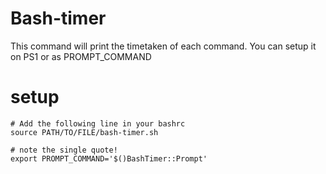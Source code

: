 # Bash-timer

This command will print the timetaken of each command.
You can setup it on PS1 or as PROMPT_COMMAND

# setup
```
# Add the following line in your bashrc
source PATH/TO/FILE/bash-timer.sh

# note the single quote!
export PROMPT_COMMAND='$()BashTimer::Prompt'
```
